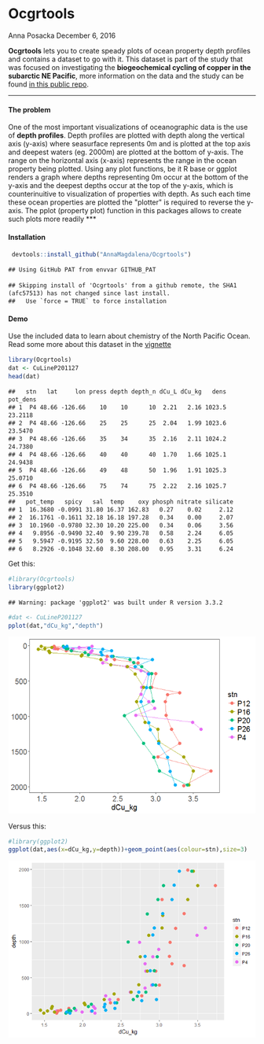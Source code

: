 Ocgrtools
================
Anna Posacka
December 6, 2016

**Ocgrtools** lets you to create speady plots of ocean property depth profiles and contains a dataset to go with it. This dataset is part of the study that was focused on investigating the **biogeochemical cycling of copper in the subarctic NE Pacific**, more information on the data and the study can be found [in this public repo](https://github.com/AnnaMagdalena/DCu_LineP-Subarctic-Pacific).

------------------------------------------------------------------------

#### The problem

One of the most important visualizations of oceanographic data is the use of **depth profiles**. Depth profiles are plotted with depth along the vertical axis (y-axis) where seasurface represents 0m and is plotted at the top axis and deepest waters (eg. 2000m) are plotted at the bottom of y-axis. The range on the horizontal axis (x-axis) represents the range in the ocean property being plotted. Using any plot functions, be it R base or ggplot renders a graph where depths representing 0m occur at the bottom of the y-axis and the deepest depths occur at the top of the y-axis, which is counterinuitive to visualization of properties with depth. As such each time these ocean properties are plotted the "plotter" is required to reverse the y-axis. The pplot (property plot) function in this packages allows to create such plots more readily \*\*\*

#### Installation

``` r
 devtools::install_github("AnnaMagdalena/Ocgrtools")
```

    ## Using GitHub PAT from envvar GITHUB_PAT

    ## Skipping install of 'Ocgrtools' from a github remote, the SHA1 (afc57513) has not changed since last install.
    ##   Use `force = TRUE` to force installation

#### Demo

Use the included data to learn about chemistry of the North Pacific Ocean. Read some more about this dataset in the [vignette](https://github.com/AnnaMagdalena/Ocgrtools/blob/master/vignettes/Ocgrtools.Rmd)

``` r
library(Ocgrtools)
dat <- CuLineP201127
head(dat)
```

    ##   stn   lat     lon press depth depth_n dCu_L dCu_kg   dens pot_dens
    ## 1  P4 48.66 -126.66    10    10      10  2.21   2.16 1023.5  23.2118
    ## 2  P4 48.66 -126.66    25    25      25  2.04   1.99 1023.6  23.5470
    ## 3  P4 48.66 -126.66    35    34      35  2.16   2.11 1024.2  24.7380
    ## 4  P4 48.66 -126.66    40    40      40  1.70   1.66 1025.1  24.9438
    ## 5  P4 48.66 -126.66    49    48      50  1.96   1.91 1025.3  25.0710
    ## 6  P4 48.66 -126.66    75    74      75  2.22   2.16 1025.7  25.3510
    ##   pot_temp   spicy   sal  temp    oxy phosph nitrate silicate
    ## 1  16.3680 -0.0991 31.80 16.37 162.83   0.27    0.02     2.12
    ## 2  16.1761 -0.1611 32.18 16.18 197.28   0.34    0.00     2.07
    ## 3  10.1960 -0.9780 32.30 10.20 225.00   0.34    0.06     3.56
    ## 4   9.8956 -0.9490 32.40  9.90 239.78   0.58    2.24     6.05
    ## 5   9.5947 -0.9195 32.50  9.60 228.00   0.63    2.25     6.05
    ## 6   8.2926 -0.1048 32.60  8.30 208.00   0.95    3.31     6.24

Get this:

``` r
#library(Ocgrtools)
library(ggplot2)
```

    ## Warning: package 'ggplot2' was built under R version 3.3.2

``` r
#dat <- CuLineP201127
pplot(dat,"dCu_kg","depth")
```

![](README_files/figure-markdown_github/unnamed-chunk-3-1.png)

Versus this:

``` r
#library(ggplot2)
ggplot(dat,aes(x=dCu_kg,y=depth))+geom_point(aes(colour=stn),size=3)
```

![](README_files/figure-markdown_github/unnamed-chunk-4-1.png)
